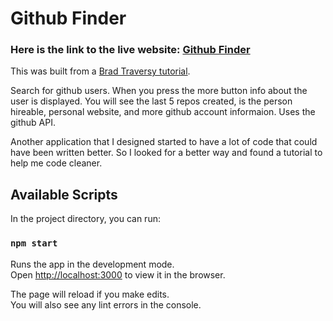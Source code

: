 # Github Finder

### Here is the link to the live website: [Github Finder](https://finder-github-finder.netlify.app/)

This was built from a [Brad Traversy tutorial](https://www.udemy.com/user/brad-traversy/).

Search for github users. When you press the more button info about the user is displayed. You will see the last 5 repos created, is the person hireable, personal website, and more github account informaion. Uses the github API.

Another application that I designed started to have a lot of code that could have been written better. So I looked for a better way and found a tutorial to help me code cleaner.

## Available Scripts

In the project directory, you can run:

### `npm start`

Runs the app in the development mode.<br />
Open [http://localhost:3000](http://localhost:3000) to view it in the browser.

The page will reload if you make edits.<br />
You will also see any lint errors in the console.
